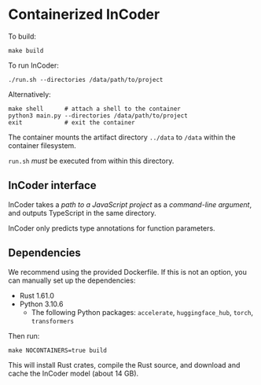# Containerized InCoder

To build:

    make build

To run InCoder:

    ./run.sh --directories /data/path/to/project

Alternatively:

    make shell      # attach a shell to the container
    python3 main.py --directories /data/path/to/project
    exit            # exit the container

The container mounts the artifact directory `../data` to `/data` within the
container filesystem.

`run.sh` _must_ be executed from within this directory.

## InCoder interface

InCoder takes a _path to a JavaScript project_ as a _command-line argument_,
and outputs TypeScript in the same directory.

InCoder only predicts type annotations for function parameters.

## Dependencies

We recommend using the provided Dockerfile. If this is not an option, you can
manually set up the dependencies:

* Rust 1.61.0
* Python 3.10.6
    * The following Python packages:
      `accelerate`, `huggingface_hub`, `torch`, `transformers`

Then run:

    make NOCONTAINERS=true build

This will install Rust crates, compile the Rust source, and download and cache
the InCoder model (about 14 GB).
